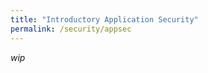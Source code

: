 ```yaml
---
title: "Introductory Application Security"
permalink: /security/appsec
---
```


<!-- have titles to all the other pages here -->

_wip_
